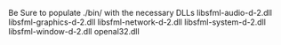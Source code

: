 Be Sure to populate ./bin/ with the necessary DLLs
libsfml-audio-d-2.dll
libsfml-graphics-d-2.dll
libsfml-network-d-2.dll
libsfml-system-d-2.dll
libsfml-window-d-2.dll
openal32.dll